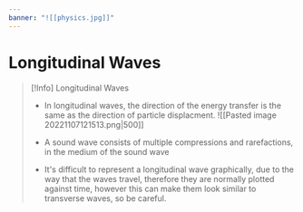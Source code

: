 ```yaml
---
banner: "![[physics.jpg]]"
---
```

# Longitudinal Waves

> [!Info] Longitudinal Waves
> - In longitudinal waves, the direction of the energy transfer is the same as the direction of particle displacment.
> ![[Pasted image 20221107121513.png|500]]
> 
> - A sound wave consists of multiple compressions and rarefactions, in the medium of the sound wave
> - It's difficult to represent a longitudinal wave graphically, due to the way that the waves travel, therefore they are normally plotted against time, however this can make them look similar to transverse waves, so be careful.